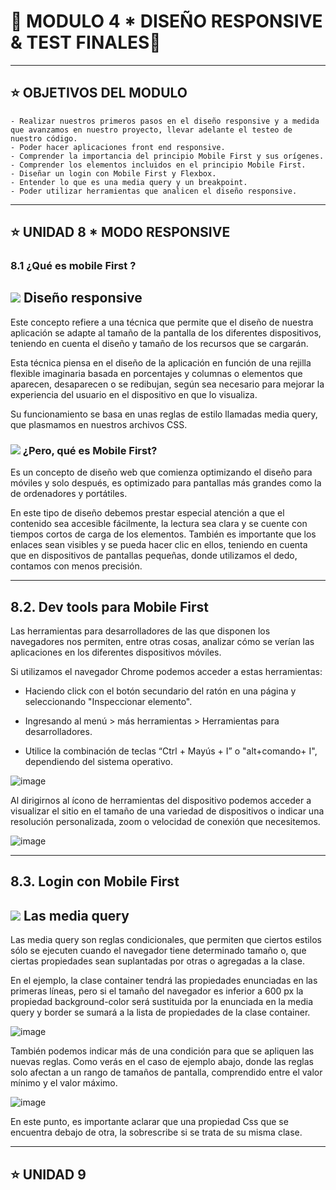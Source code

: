 # :star2: MODULO 4 * DISEÑO RESPONSIVE & TEST FINALES:star2:

---

## :star: OBJETIVOS DEL MODULO

```
- Realizar nuestros primeros pasos en el diseño responsive y a medida 
que avanzamos en nuestro proyecto, llevar adelante el testeo de nuestro código.
- Poder hacer aplicaciones front end responsive.
- Comprender la importancia del principio Mobile First y sus orígenes.
- Comprender los elementos incluidos en el principio Mobile First.
- Diseñar un login con Mobile First y Flexbox.
- Entender lo que es una media query y un breakpoint.
- Poder utilizar herramientas que analicen el diseño responsive.
```

---

## :star: UNIDAD 8 * MODO RESPONSIVE

### 8.1 ¿Qué es mobile First ?

## <img src="https://img.icons8.com/external-flaticons-lineal-color-flat-icons/40/000000/external-smartphone-digital-nomading-relocation-flaticons-lineal-color-flat-icons.png"/>  Diseño responsive

Este concepto refiere a una técnica que permite que el diseño de nuestra aplicación se adapte al tamaño de la pantalla de los diferentes dispositivos, teniendo en cuenta el diseño y tamaño de los recursos que se cargarán. 

Esta técnica piensa en el diseño de la aplicación en función de una rejilla flexible imaginaria basada en porcentajes y columnas o elementos que aparecen, desaparecen o se redibujan, según sea necesario para mejorar la experiencia del usuario en el dispositivo en que lo visualiza. 

Su funcionamiento se basa en unas reglas de estilo llamadas media query, que plasmamos en nuestros archivos CSS.

### <img src="https://img.icons8.com/external-flaticons-lineal-color-flat-icons/40/000000/external-smartphone-digital-nomading-relocation-flaticons-lineal-color-flat-icons.png"/>  ¿Pero, qué es Mobile First?

Es un concepto de diseño web que comienza optimizando el diseño para móviles y solo después, es optimizado para pantallas más grandes como la de ordenadores y portátiles.

En este tipo de diseño debemos prestar especial atención a que el contenido sea accesible fácilmente, la lectura sea clara y se cuente con tiempos cortos de carga de los elementos. También es importante que los enlaces sean visibles y se pueda hacer clic en ellos, teniendo en cuenta que en dispositivos de pantallas pequeñas, donde utilizamos el dedo, contamos con menos precisión. 

---

## 8.2. Dev tools para Mobile First

Las herramientas para desarrolladores de las que disponen los navegadores nos permiten, entre otras cosas, analizar cómo se verían las aplicaciones en los diferentes dispositivos móviles. 

Si utilizamos el navegador Chrome podemos acceder a estas herramientas:

- Haciendo click con el botón secundario del ratón en una página y seleccionando "Inspeccionar elemento". 

- Ingresando al menú > más herramientas > Herramientas para desarrolladores.

- Utilice la combinación de teclas “Ctrl + Mayús + I” o "alt+comando+ I", dependiendo del sistema operativo.

![image](https://user-images.githubusercontent.com/72580574/194799378-0c22f68c-a0c0-4b54-b298-f10c4762794f.png)

Al dirigirnos al ícono de herramientas del dispositivo podemos acceder a visualizar el sitio en el tamaño de una variedad de dispositivos o indicar una resolución personalizada, zoom o velocidad de conexión que necesitemos. 

![image](https://user-images.githubusercontent.com/72580574/194799432-1c626e48-4e55-40cf-ab0d-9334c9c5a9d3.png)


---

##  8.3. Login con Mobile First

## <img src="https://img.icons8.com/external-nawicon-flat-nawicon/40/000000/external-responsive-seo-and-marketing-nawicon-flat-nawicon.png"/> Las media query

Las media query son reglas condicionales, que permiten que ciertos estilos sólo se ejecuten cuando el navegador tiene determinado tamaño o, que ciertas propiedades sean suplantadas por otras o agregadas a la clase. 

En el ejemplo, la clase container tendrá las propiedades enunciadas en las primeras líneas, pero si el tamaño del navegador es inferior a 600 px la propiedad background-color será sustituida por la enunciada en la media query y border se sumará a la lista de propiedades de la clase container. 

![image](https://user-images.githubusercontent.com/72580574/194799525-2814e712-5066-4871-8fb5-5cdcdbda690f.png)

También podemos indicar más de una condición para que se apliquen las nuevas reglas. Como verás en el caso de ejemplo abajo, donde las reglas solo afectan a un rango de tamaños de pantalla, comprendido entre el valor mínimo y el valor máximo. 


![image](https://user-images.githubusercontent.com/72580574/194799567-91f75351-a997-4199-af0c-acfc1336450c.png)


En este punto, es importante aclarar que una propiedad Css que se encuentra debajo de otra, la sobrescribe si se trata de su misma clase. 

---

## :star: UNIDAD 9
